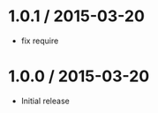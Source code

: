 
1.0.1 / 2015-03-20
==================

  * fix require

1.0.0 / 2015-03-20
==================

  * Initial release
